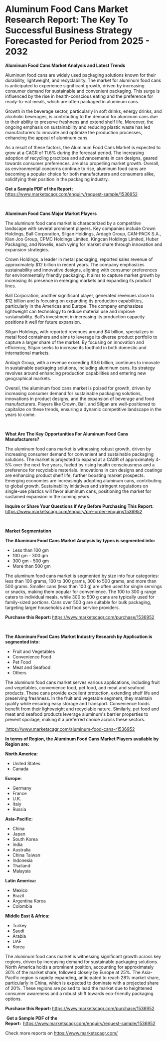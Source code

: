 <p><h1>Aluminum Food Cans Market Research Report: The Key To Successful Business Strategy Forecasted for Period from 2025 - 2032</h1></p><p><strong>Aluminum Food Cans Market Analysis and Latest Trends</strong></p>
<p><p>Aluminum food cans are widely used packaging solutions known for their durability, lightweight, and recyclability. The market for aluminum food cans is anticipated to experience significant growth, driven by increasing consumer demand for sustainable and convenient packaging. This surge is influenced by the rise in health-conscious eating and the preference for ready-to-eat meals, which are often packaged in aluminum cans.</p><p>Growth in the beverage sector, particularly in soft drinks, energy drinks, and alcoholic beverages, is contributing to the demand for aluminum cans due to their ability to preserve freshness and extend shelf life. Moreover, the ongoing emphasis on sustainability and reducing plastic waste has led manufacturers to innovate and optimize the production processes, enhancing the appeal of aluminum cans.</p><p>As a result of these factors, the Aluminum Food Cans Market is expected to grow at a CAGR of 11.6% during the forecast period. The increasing adoption of recycling practices and advancements in can designs, geared towards consumer preferences, are also propelling market growth. Overall, as environmental concerns continue to rise, aluminum food cans are becoming a popular choice for both manufacturers and consumers alike, solidifying their position in the packaging industry.</p></p>
<p><strong>Get a Sample PDF of the Report:&nbsp;</strong> <a href="https://www.marketscagr.com/enquiry/request-sample/1536952?utm_campaign=1848&utm_medium=2&utm_source=Github&utm_content=ia&utm_term=06022025&utm_id=aluminum-food-cans">https://www.marketscagr.com/enquiry/request-sample/1536952</a></p>
<p>&nbsp;</p>
<p><strong>Aluminum Food Cans Major Market Players</strong></p>
<p><p>The aluminum food cans market is characterized by a competitive landscape with several prominent players. Key companies include Crown Holdings, Ball Corporation, Silgan Holdings, Ardagh Group, CAN-PACK S.A., Kian Joo Group, CPMC Holdings Limited, Kingcan Holdings Limited, Huber Packaging, and Novelis, each vying for market share through innovation and expansion strategies.</p><p>Crown Holdings, a leader in metal packaging, reported sales revenue of approximately $12 billion in recent years. The company emphasizes sustainability and innovative designs, aligning with consumer preferences for environmentally friendly packaging. It aims to capture market growth by increasing its presence in emerging markets and expanding its product lines.</p><p>Ball Corporation, another significant player, generated revenues close to $12 billion and is focusing on expanding its production capabilities, particularly in the Americas and Europe. The company emphasizes lightweight can technology to reduce material use and improve sustainability. Ball’s investment in increasing its production capacity positions it well for future expansion.</p><p>Silgan Holdings, with reported revenues around $4 billion, specializes in metal food containers and aims to leverage its diverse product portfolio to capture a larger share of the market. By focusing on innovation and efficiency, Silgan seeks to increase its foothold in both domestic and international markets.</p><p>Ardagh Group, with a revenue exceeding $3.6 billion, continues to innovate in sustainable packaging solutions, including aluminum cans. Its strategy revolves around enhancing production capabilities and entering new geographical markets.</p><p>Overall, the aluminum food cans market is poised for growth, driven by increasing consumer demand for sustainable packaging solutions, innovations in product designs, and the expansion of beverage and food manufacturers. Players like Crown, Ball, and Silgan are well-positioned to capitalize on these trends, ensuring a dynamic competitive landscape in the years to come.</p></p>
<p>&nbsp;</p>
<p><strong>What Are The Key Opportunities For Aluminum Food Cans Manufacturers?</strong></p>
<p><p>The aluminum food cans market is witnessing robust growth, driven by increasing consumer demand for convenient and sustainable packaging solutions. The market is projected to expand at a CAGR of approximately 4-5% over the next five years, fueled by rising health consciousness and a preference for recyclable materials. Innovations in can designs and coatings are enhancing product shelf life, further boosting market prospects. Emerging economies are increasingly adopting aluminum cans, contributing to global growth. Sustainability initiatives and stringent regulations on single-use plastics will favor aluminum cans, positioning the market for sustained expansion in the coming years.</p></p>
<p><strong>Inquire or Share Your Questions If Any Before Purchasing This Report:</strong> <a href="https://www.marketscagr.com/enquiry/pre-order-enquiry/1536952?utm_campaign=1848&utm_medium=2&utm_source=Github&utm_content=ia&utm_term=06022025&utm_id=aluminum-food-cans">https://www.marketscagr.com/enquiry/pre-order-enquiry/1536952</a></p>
<p>&nbsp;</p>
<p><strong>Market Segmentation</strong></p>
<p><strong>The Aluminum Food Cans Market Analysis by types is segmented into:</strong></p>
<p><ul><li>Less than 100 gm</li><li>100 gm - 300 gm</li><li>300 gm - 500 gm</li><li>More than 500 gm</li></ul></p>
<p><p>The aluminum food cans market is segmented by size into four categories: less than 100 grams, 100 to 300 grams, 300 to 500 grams, and more than 500 grams. Smaller cans (less than 100 g) are often used for single servings or snacks, making them popular for convenience. The 100 to 300 g range caters to individual meals, while 300 to 500 g cans are typically used for family-sized portions. Cans over 500 g are suitable for bulk packaging, targeting larger households and food service providers.</p></p>
<p><strong>Purchase this Report:&nbsp;</strong><a href="https://www.marketscagr.com/purchase/1536952?utm_campaign=1848&utm_medium=2&utm_source=Github&utm_content=ia&utm_term=06022025&utm_id=aluminum-food-cans">https://www.marketscagr.com/purchase/1536952</a></p>
<p>&nbsp;</p>
<p><strong>The Aluminum Food Cans Market Industry Research by Application is segmented into:</strong></p>
<p><ul><li>Fruit and Vegetables</li><li>Convenience Food</li><li>Pet Food</li><li>Meat and Seafood</li><li>Others</li></ul></p>
<p><p>The aluminum food cans market serves various applications, including fruit and vegetables, convenience food, pet food, and meat and seafood products. These cans provide excellent protection, extending shelf life and preserving freshness. In the fruit and vegetable segment, they maintain quality while ensuring easy storage and transport. Convenience foods benefit from their lightweight and recyclable nature. Similarly, pet food and meat and seafood products leverage aluminum's barrier properties to prevent spoilage, making it a preferred choice across these sectors.</p></p>
<p><a href="https://www.marketscagr.com/aluminum-food-cans-r1536952?utm_campaign=1848&utm_medium=2&utm_source=Github&utm_content=ia&utm_term=06022025&utm_id=aluminum-food-cans">&nbsp;https://www.marketscagr.com/aluminum-food-cans-r1536952</a></p>
<p><strong>In terms of Region, the Aluminum Food Cans Market Players available by Region are:</strong></p>
<p>
    <p> <strong> North America: </strong>
        <ul>
            <li>United States</li>
            <li>Canada</li>
        </ul>
        </p> 
    <p> <strong> Europe: </strong>
        <ul>
            <li>Germany</li>
            <li>France</li>
            <li>U.K.</li>
            <li>Italy</li>
            <li>Russia</li>
        </ul>
        </p> 
    <p> <strong> Asia-Pacific: </strong>
        <ul>
            <li>China</li>
            <li>Japan</li>
            <li>South Korea</li>
            <li>India</li>
            <li>Australia</li>
            <li>China Taiwan</li>
            <li>Indonesia</li>
            <li>Thailand</li>
            <li>Malaysia</li>
        </ul>
        </p> 
    <p> <strong> Latin America: </strong>
        <ul>
            <li>Mexico</li>
            <li>Brazil</li>
            <li>Argentina Korea</li>
            <li>Colombia</li>
        </ul>
        </p> 
    <p> <strong> Middle East & Africa: </strong>
        <ul>
            <li>Turkey</li>
            <li>Saudi</li>
            <li>Arabia</li>
            <li>UAE</li>
            <li>Korea</li>
        </ul>
    </p>
    </p>
<p><p>The aluminum food cans market is witnessing significant growth across key regions, driven by increasing demand for sustainable packaging solutions. North America holds a prominent position, accounting for approximately 30% of the market share, followed closely by Europe at 25%. The Asia-Pacific region is rapidly expanding, anticipated to reach 28% market share, particularly in China, which is expected to dominate with a projected share of 20%. These regions are poised to lead the market due to heightened consumer awareness and a robust shift towards eco-friendly packaging options.</p></p>
<p><strong>Purchase this Report: </strong><a href="https://www.marketscagr.com/purchase/1536952?utm_campaign=1848&utm_medium=2&utm_source=Github&utm_content=ia&utm_term=06022025&utm_id=aluminum-food-cans">https://www.marketscagr.com/purchase/1536952</a></p>
<p>&nbsp;<strong>Get a Sample PDF of the Report:&nbsp;&nbsp;</strong><a href="https://www.marketscagr.com/enquiry/request-sample/1536952?utm_campaign=1848&utm_medium=2&utm_source=Github&utm_content=ia&utm_term=06022025&utm_id=aluminum-food-cans">https://www.marketscagr.com/enquiry/request-sample/1536952</a></p>
<p><strong></strong></p>
<p>Check more reports on <a href="https://www.marketscagr.com/?utm_campaign=1848&utm_medium=2&utm_source=Github&utm_content=ia&utm_term=06022025&utm_id=aluminum-food-cans">https://www.marketscagr.com/</a></p>